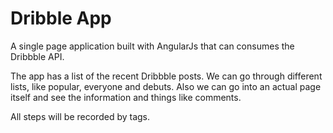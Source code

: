 # Dribble App
A single page application built with AngularJs that can consumes the Dribbble API.

The app has a list of the recent Dribbble posts. We can go through different lists, like popular, everyone and debuts. Also we can go into an actual page itself and see the information and things like comments.

All steps will be recorded by tags.